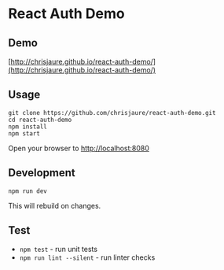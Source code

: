 # React Auth Demo

## Demo

[http://chrisjaure.github.io/react-auth-demo/](http://chrisjaure.github.io/react-auth-demo/)

## Usage

```
git clone https://github.com/chrisjaure/react-auth-demo.git
cd react-auth-demo
npm install
npm start
```
Open your browser to [http://localhost:8080](http://localhost:8080)

## Development

```
npm run dev
```
This will rebuild on changes.

## Test

- `npm test` - run unit tests
- `npm run lint --silent` - run linter checks
